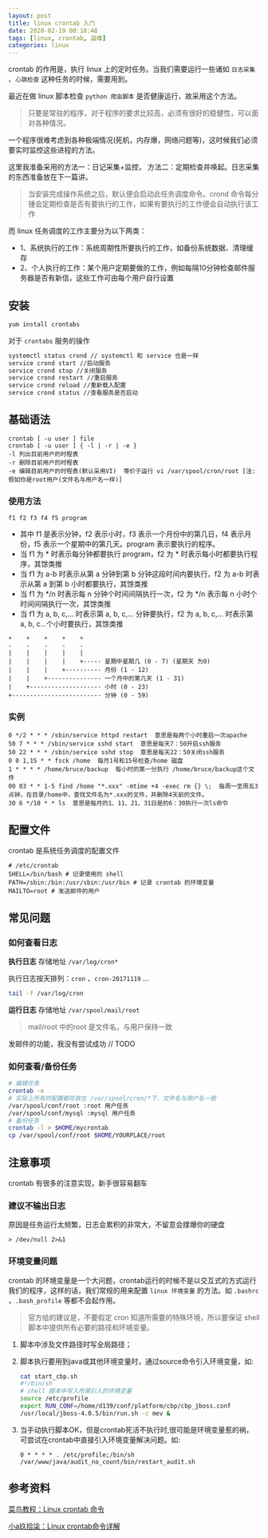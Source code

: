 ```yaml
---
layout: post
title: linux crontab 入门
date: 2020-02-19 00:18:48
tags: [linux, crontab, 运维]
categories: linux
---
```


crontab 的作用是，执行 linux 上的定时任务。当我们需要运行一些诸如 `日志采集` 、`心跳检查` 这种任务的时候，需要用到。

最近在做 linux 脚本检查 `python 爬虫脚本` 是否健康运行，故采用这个方法。

> 只要是常驻的程序，对于程序的要求比较高，必须有很好的稳健性，可以面对各种情况。

一个程序很难考虑到各种极端情况(死机，内存爆，网络问题等)，这时候我们必须要实时监控这些进程的方法。

这里我准备采用的方法一：日记采集+监控， 方法二：定期检查并唤起。日志采集的东西准备放在下一篇讲。

> 当安装完成操作系统之后，默认便会启动此任务调度命令。crond 命令每分锺会定期检查是否有要执行的工作，如果有要执行的工作便会自动执行该工作

<!--more-->

而 linux 任务调度的工作主要分为以下两类：

- 1、系统执行的工作：系统周期性所要执行的工作，如备份系统数据、清理缓存
- 2、个人执行的工作：某个用户定期要做的工作，例如每隔10分钟检查邮件服务器是否有新信，这些工作可由每个用户自行设置

## 安装

```bash
yum install crontabs
```

对于 `crontabs` 服务的操作

```bash
systemctl status crond // systemctl 和 service 也是一样
service crond start //启动服务
service crond stop //关闭服务
service crond restart //重启服务
service crond reload //重新载入配置
service crond status //查看服务是否启动
```

## 基础语法

```
crontab [ -u user ] file
crontab [ -u user ] { -l | -r | -e } 
-l 列出目前用户的时程表
-r 删除目前用户的时程表
-e 编辑目前用户的时程表(默认采用VI)  等价于运行 vi /var/spool/cron/root [注:假如你是root用户(文件名与用户名一样)]
```

### 使用方法

```
f1 f2 f3 f4 f5 program
```

- 其中 f1 是表示分钟，f2 表示小时，f3 表示一个月份中的第几日，f4 表示月份，f5 表示一个星期中的第几天。program 表示要执行的程序。
- 当 f1 为 * 时表示每分钟都要执行 program，f2 为 * 时表示每小时都要执行程序，其馀类推
- 当 f1 为 a-b 时表示从第 a 分钟到第 b 分钟这段时间内要执行，f2 为 a-b 时表示从第 a 到第 b 小时都要执行，其馀类推
- 当 f1 为 */n 时表示每 n 分钟个时间间隔执行一次，f2 为 */n 表示每 n 小时个时间间隔执行一次，其馀类推
- 当 f1 为 a, b, c,... 时表示第 a, b, c,... 分钟要执行，f2 为 a, b, c,... 时表示第 a, b, c...个小时要执行，其馀类推

```
*    *    *    *    *
-    -    -    -    -
|    |    |    |    |
|    |    |    |    +----- 星期中星期几 (0 - 7) (星期天 为0)
|    |    |    +---------- 月份 (1 - 12) 
|    |    +--------------- 一个月中的第几天 (1 - 31)
|    +-------------------- 小时 (0 - 23)
+------------------------- 分钟 (0 - 59)
```

### 实例

```
0 */2 * * * /sbin/service httpd restart  意思是每两个小时重启一次apache 
50 7 * * * /sbin/service sshd start  意思是每天7：50开启ssh服务 
50 22 * * * /sbin/service sshd stop  意思是每天22：50关闭ssh服务 
0 0 1,15 * * fsck /home  每月1号和15号检查/home 磁盘 
1 * * * * /home/bruce/backup  每小时的第一分执行 /home/bruce/backup这个文件 
00 03 * * 1-5 find /home "*.xxx" -mtime +4 -exec rm {} \;  每周一至周五3点钟，在目录/home中，查找文件名为*.xxx的文件，并删除4天前的文件。
30 6 */10 * * ls  意思是每月的1、11、21、31日是的6：30执行一次ls命令
```

## 配置文件

crontab 是系统任务调度的配置文件

```
# /etc/crontab
SHELL=/bin/bash # 记录使用的 shell 
PATH=/sbin:/bin:/usr/sbin:/usr/bin # 记录 crontab 的环境变量
MAILTO=root # 发送邮件的用户 
```



## 常见问题

### 如何查看日志

**执行日志** 存储地址  `/var/log/cron*`

执行日志按天排列：`cron` 、`cron-20171119` ... 

```bash
tail -f /var/log/cron 
```

**运行日志** 存储地址 `/var/spool/mail/root`

> mail/root 中的root 是文件名，与用户保持一致

发邮件的功能，我没有尝试成功 // TODO



### 如何查看/备份任务

```bash
# 编辑任务
crontab -e 
# 实际上所有的配置都存放在 /var/spool/cron/*下，文件名与用户名一致
/var/spool/conf/root :root 用户任务
/var/spool/conf/mysql :mysql 用户任务
# 备份任务
crontab -l > $HOME/mycrontab
cp /var/spool/conf/root $HOME/YOURPLACE/root
```

## 注意事项

crontab 有很多的注意实现，新手很容易翻车

### 建议不输出日志

原因是任务运行太频繁，日志会累积的非常大，不留意会撑爆你的硬盘

```
> /dev/null 2>&1
```

### 环境变量问题

crontab 的环境变量是一个大问题，crontab运行的时候不是以交互式的方式运行我们的程序，这样的话，我们常规的用来配置 `linux 环境变量` 的方法。如 `.bashrc` ，`.bash_profile` 等都不会起作用。

> 官方给的建议是，不要假定 cron 知道所需要的特殊环境，所以要保证 shell 脚本中提供所有必要的路径和环境变量。

1. 脚本中涉及文件路径时写全局路径；

2. 脚本执行要用到java或其他环境变量时，通过source命令引入环境变量，如:

   ```bash
   cat start_cbp.sh
   #!/bin/sh
   # shell 脚本中写入所需引入的环境变量
   source /etc/profile
   export RUN_CONF=/home/d139/conf/platform/cbp/cbp_jboss.conf
   /usr/local/jboss-4.0.5/bin/run.sh -c mev &
   ```

3. 当手动执行脚本OK，但是crontab死活不执行时,很可能是环境变量惹的祸，可尝试在crontab中直接引入环境变量解决问题。如:

   ```
   0 * * * * . /etc/profile;/bin/sh /var/www/java/audit_no_count/bin/restart_audit.sh
   ```

## 参考资料

[菜鸟教程：Linux crontab 命令](https://www.runoob.com/linux/linux-comm-crontab.html)

[小a玖拾柒：Linux crontab命令详解](https://www.cnblogs.com/ftl1012/p/crontab.html)


